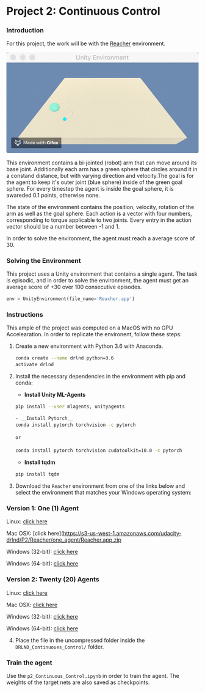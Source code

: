 [//]: # (Image References)

[image1]: https://github.com/MarkusSchmitz/DRLND_Continuoues_Control/blob/master/reacher.gif?raw=true "Trained Agent"


# Project 2: Continuous Control

### Introduction

For this project, the work will be with the [Reacher](https://github.com/Unity-Technologies/ml-agents/blob/master/docs/Learning-Environment-Examples.md#reacher) environment.

![Trained Agent][image1]

This environment contains a bi-jointed (robot) arm that can move around its base joint. Additionally each arm has a green sphere that circles around it in a constand distance, but with varying direction and velocity.The goal is for the agent to keep it's outer joint (blue sphere) inside of the green goal sphere. For every timestep the agent is inside the goal sphere, it is awareded 0.1 points, otherwise none. 

The state of the environment contains the position, velocity, rotation of the arm as well as the goal sphere. Each action is a vector with four numbers, corresponding to torque applicable to two joints. Every entry in the action vector should be a number between -1 and 1.

In order to solve the environment, the agent must reach a average score of 30.

### Solving the Environment

This project uses a Unity environment that contains a single agent. The task is episodic, and in order to solve the environment,  the agent must get an average score of +30 over 100 consecutive episodes.
```python
env = UnityEnvironment(file_name='Reacher.app')
```
### Instructions
This ample of the project was computed on a MacOS with no GPU Accelearation.
In order to replicate the environent, follow these steps:

1. Create a new environment with Python 3.6 with Anaconda.
	```bash
	conda create --name drlnd python=3.6 
	activate drlnd
	```

2. Install the necessary dependencies in the environment with pip and conda:
	- __Install Unity ML-Agents__
	```bash
	pip install --user mlagents, unityagents
	```	
	```bash	
	- __Install Pytorch__
	conda install pytorch torchvision -c pytorch
	
	or

	conda install pytorch torchvision cudatoolkit=10.0 -c pytorch

	```
	- __Install tqdm__
	```bash
	pip install tqdm
	```
3. Download the `Reacher` environment from one of the links below and select the environment that matches your Windows operating system:
### Version 1: One (1) Agent
Linux: [click here](https://s3-us-west-1.amazonaws.com/udacity-drlnd/P2/Reacher/one_agent/Reacher_Linux.zip)

Mac OSX: [click here](https://s3-us-west-1.amazonaws.com/udacity-drlnd/P2/Reacher/one_agent/Reacher.app.zip

Windows (32-bit): [click here](https://s3-us-west-1.amazonaws.com/udacity-drlnd/P2/Reacher/one_agent/Reacher_Windows_x86.zip)

Windows (64-bit): [click here](https://s3-us-west-1.amazonaws.com/udacity-drlnd/P2/Reacher/one_agent/Reacher_Windows_x86_64.zip)
### Version 2: Twenty (20) Agents
Linux: [click here](https://s3-us-west-1.amazonaws.com/udacity-drlnd/P2/Reacher/Reacher_Linux.zip)

Mac OSX: [click here](https://s3-us-west-1.amazonaws.com/udacity-drlnd/P2/Reacher/Reacher.app.zip)

Windows (32-bit): [click here](https://s3-us-west-1.amazonaws.com/udacity-drlnd/P2/Reacher/Reacher_Windows_x86.zip)

Windows (64-bit): [click here](https://s3-us-west-1.amazonaws.com/udacity-drlnd/P2/Reacher/Reacher_Windows_x86_64.zip)
 
4. Place the file in the uncompressed folder inside the `DRLND_Continuoues_Control/` folder.

### Train the agent 
Use the `p2_Continuous_Control.ipynb` in order to train the agent. The weights of the target nets are also saved as checkpoints.